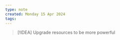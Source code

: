 ```yaml
---
type: note
created: Monday 15 Apr 2024
tags: 
---
```

> [!IDEA]
> Upgrade resources to be more powerful

